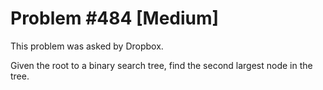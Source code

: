 # Problem #484 [Medium]

This problem was asked by Dropbox.

Given the root to a binary search tree, find the second largest node in the tree.